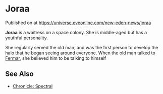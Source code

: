 # Joraa
Published on  at https://universe.eveonline.com/new-eden-news/joraa

**Joraa** is a waitress on a space colony. She is middle-aged but has a
youthful personality.

She regularly served the old man, and was the first person to develop
the halo that he began seeing around everyone. When the old man talked
to [Fermar](7cLMQC182YuCCSfazxcPbY), she believed him to be talking to
himself

See Also
--------
- [Chronicle: Spectral](42QUCbkW3Eo9CBU5Bir2Cq)
